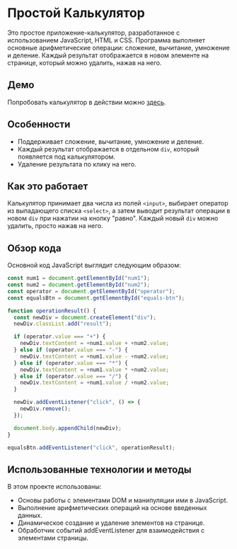 # Простой Калькулятор

Это простое приложение-калькулятор, разработанное с использованием JavaScript, HTML и CSS. Программа выполняет основные арифметические операции: сложение, вычитание, умножение и деление. Каждый результат отображается в новом элементе на странице, который можно удалить, нажав на него.

## Демо

Попробовать калькулятор в действии можно [здесь](https://makarenkoooooo.github.io/calculator/).

## Особенности

- Поддерживает сложение, вычитание, умножение и деление.
- Каждый результат отображается в отдельном `div`, который появляется под калькулятором.
- Удаление результата по клику на него.

## Как это работает

Калькулятор принимает два числа из полей `<input>`, выбирает оператор из выпадающего списка `<select>`, а затем выводит результат операции в новом `div` при нажатии на кнопку "равно". Каждый новый `div` можно удалить, просто нажав на него.

## Обзор кода

Основной код JavaScript выглядит следующим образом:

```javascript
const num1 = document.getElementById("num1");
const num2 = document.getElementById("num2");
const operator = document.getElementById("operator");
const equalsBtn = document.getElementById("equals-btn");

function operationResult() {
  const newDiv = document.createElement("div");
  newDiv.classList.add("result");

  if (operator.value === "+") {
    newDiv.textContent = +num1.value + +num2.value;
  } else if (operator.value === "-") {
    newDiv.textContent = +num1.value - +num2.value;
  } else if (operator.value === "*") {
    newDiv.textContent = +num1.value * +num2.value;
  } else if (operator.value === "/") {
    newDiv.textContent = +num1.value / +num2.value;
  }

  newDiv.addEventListener("click", () => {
    newDiv.remove();
  });

  document.body.appendChild(newDiv);
}

equalsBtn.addEventListener("click", operationResult);
```

## Использованные технологии и методы
В этом проекте использованы:

- Основы работы с элементами DOM и манипуляции ими в JavaScript.
- Выполнение арифметических операций на основе введенных данных.
- Динамическое создание и удаление элементов на странице.
- Обработчик событий addEventListener для взаимодействия с элементами страницы.
